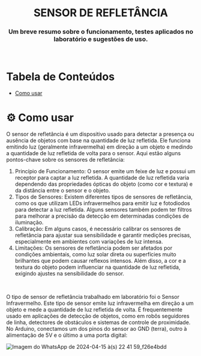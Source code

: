 <h1 align="center">SENSOR DE REFLETÂNCIA</h1>
<h3 align="center">Um breve resumo sobre o funcionamento, testes aplicados no laboratório e sugestões de uso.</h4>
<br/>

# Tabela de Conteúdos
- [Como usar](#gear-como-usar)

# :gear: Como usar
O sensor de refletância é um dispositivo usado para detectar a presença ou ausência de objetos com base na quantidade de luz refletida. Ele funciona emitindo luz (geralmente infravermelha) em direção a um objeto e medindo a quantidade de luz refletida de volta para o sensor. Aqui estão alguns pontos-chave sobre os sensores de refletância:

 1. Princípio de Funcionamento: O sensor emite um feixe de luz e possui um receptor para captar a luz refletida. A quantidade de luz refletida varia dependendo das propriedades ópticas do objeto (como cor e textura) e da distância entre o sensor e o objeto.
 2. Tipos de Sensores: Existem diferentes tipos de sensores de refletância, como os que utilizam LEDs infravermelhos para emitir luz e fotodiodos para detectar a luz refletida. Alguns sensores também podem ter filtros para melhorar a precisão da detecção em determinadas condições de iluminação.
 3. Calibração: Em alguns casos, é necessário calibrar os sensores de refletância para ajustar sua sensibilidade e garantir medições precisas, especialmente em ambientes com variações de luz intensa.
 4. Limitações: Os sensores de refletância podem ser afetados por condições ambientais, como luz solar direta ou superfícies muito brilhantes que podem causar reflexos intensos. Além disso, a cor e a textura do objeto podem influenciar na quantidade de luz refletida, exigindo ajustes na sensibilidade do sensor.

<br/>

O tipo de sensor de refletância trabalhado em laboratório foi o Sensor Infravermelho. Este tipo de sensor emite luz infravermelha em direção a um objeto e mede a quantidade de luz refletida de volta. É frequentemente usado em aplicações de detecção de objetos, como em robôs seguidores de linha, detectores de obstáculos e sistemas de controle de proximidade.
No Arduino, conectamos um dos pinos do sensor ao GND (terra), outro à alimentação de 5V e o último a uma porta digital:

![Imagem do WhatsApp de 2024-04-15 à(s) 22 41 59_f26e4bdd](https://github.com/Clara-Parpinelli/Teste-de-sensor-de-Linha---URA/assets/144749472/eecc43f6-ed09-4139-a0cb-b853148bb1a1)















